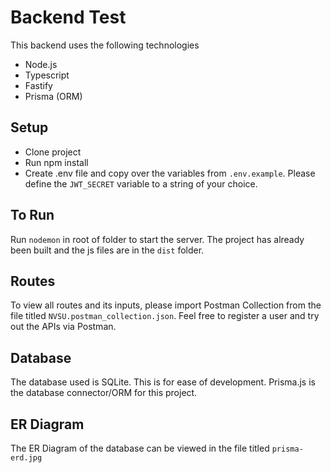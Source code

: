 # Backend Test

This backend uses the following technologies
- Node.js
- Typescript
- Fastify
- Prisma (ORM)

## Setup

- Clone project
- Run npm install
- Create .env file and copy over the variables from `.env.example`. Please define the `JWT_SECRET` variable to a string of your choice.


## To Run

Run `nodemon` in root of folder to start the server. The project has already been built and the js files are in the `dist` folder.

## Routes

To view all routes and its inputs, please import Postman Collection from the file titled `NVSU.postman_collection.json`.
Feel free to register a user and try out the APIs via Postman.

## Database

The database used is SQLite. This is for ease of development. Prisma.js is the database connector/ORM for this project.

## ER Diagram

The ER Diagram of the database can be viewed in the file titled `prisma-erd.jpg`

